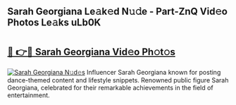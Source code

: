 ## Sarah Georgiana Le𝚊k𝚎d N𝚞𝚍e - Part-ZnQ Vid𝚎o Photos Le𝚊ks uLb0K

# <h2><a href="http://fbbygy.evod.top/?m=Sarah+Georgiana">🔗 👉🔴 Sarah Georgiana Vid𝚎o Ph𝚘t𝚘s</a></h2>

[![Sarah Georgiana N𝚞d𝚎s](https://i.imgur.com/8V9OHl7.gif)](http://fbbygy.evod.top/?m=Sarah+Georgiana)
Influencer Sarah Georgiana known for posting dance-themed content and lifestyle snippets. Renowned public figure Sarah Georgiana, celebrated for their remarkable achievements in the field of entertainment. 
